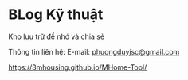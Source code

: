 # BLog Kỹ thuật
Kho lưu trữ để nhớ và chia sẻ

Thông tin liên hệ:
E-mail: phuongduyjsc@gmail.com


<a name="MHome_Tool">https://3mhousing.github.io/MHome-Tool/</a>

